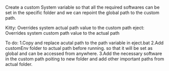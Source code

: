 Create a custom System variable so that all the required softwares can be set in the specific folder and we can repoint the global path to the custom path.

Kitty:
Overrides system actual path value to the custom path
eject:
Overrides system custom path value to the actual path

To do:
1.Copy and replace acutal path to the path variable in eject.bat
2.Add customEnv folder to actual path before running. so that it will be set as global and can be accessed from anywhere.
3.Add the necessary software in the custom path poiting to new folder and add other important paths from actual folder.


